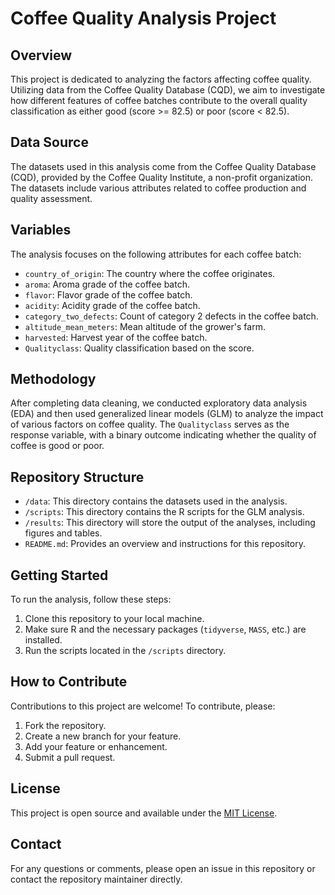 # Coffee Quality Analysis Project

## Overview
This project is dedicated to analyzing the factors affecting coffee quality. Utilizing data from the Coffee Quality Database (CQD), we aim to investigate how different features of coffee batches contribute to the overall quality classification as either good (score >= 82.5) or poor (score < 82.5).

## Data Source
The datasets used in this analysis come from the Coffee Quality Database (CQD), provided by the Coffee Quality Institute, a non-profit organization. The datasets include various attributes related to coffee production and quality assessment.

## Variables
The analysis focuses on the following attributes for each coffee batch:
- `country_of_origin`: The country where the coffee originates.
- `aroma`: Aroma grade of the coffee batch.
- `flavor`: Flavor grade of the coffee batch.
- `acidity`: Acidity grade of the coffee batch.
- `category_two_defects`: Count of category 2 defects in the coffee batch.
- `altitude_mean_meters`: Mean altitude of the grower's farm.
- `harvested`: Harvest year of the coffee batch.
- `Qualityclass`: Quality classification based on the score.

## Methodology
After completing data cleaning, we conducted exploratory data analysis (EDA) and then used generalized linear models (GLM) to analyze the impact of various factors on coffee quality.
The `Qualityclass` serves as the response variable, with a binary outcome indicating whether the quality of coffee is good or poor.


## Repository Structure
- `/data`: This directory contains the datasets used in the analysis.
- `/scripts`: This directory contains the R scripts for the GLM analysis.
- `/results`: This directory will store the output of the analyses, including figures and tables.
- `README.md`: Provides an overview and instructions for this repository.

## Getting Started
To run the analysis, follow these steps:
1. Clone this repository to your local machine.
2. Make sure R and the necessary packages (`tidyverse`, `MASS`, etc.) are installed.
3. Run the scripts located in the `/scripts` directory.

## How to Contribute
Contributions to this project are welcome! To contribute, please:
1. Fork the repository.
2. Create a new branch for your feature.
3. Add your feature or enhancement.
4. Submit a pull request.

## License
This project is open source and available under the [MIT License](LICENSE).

## Contact
For any questions or comments, please open an issue in this repository or contact the repository maintainer directly.
